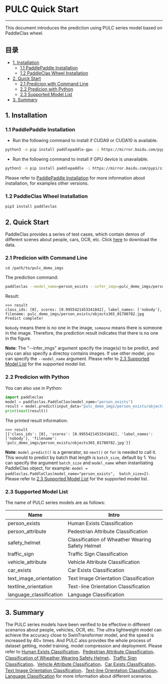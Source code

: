 # PULC Quick Start

------

This document introduces the prediction using PULC series model based on PaddleClas wheel.

## 目录

- [1. Installation](#1)
  - [1.1 PaddlePaddle Installation](#11)
  - [1.2 PaddleClas Wheel Installation](#12)
- [2. Quick Start](#2)
  - [2.1 Predicion with Command Line](#2.1)
  - [2.2 Predicion with Python](#2.2)
  - [2.3 Supported Model List](#2.3)
- [3. Summary](#3)

<a name="1"></a>

## 1. Installation

<a name="1.1"></a>

### 1.1 PaddlePaddle Installation

- Run the following command to install if CUDA9 or CUDA10 is available.

```bash
python3 -m pip install paddlepaddle-gpu -i https://mirror.baidu.com/pypi/simple
```

- Run the following command to install if GPU device is unavailable.

```bash
python3 -m pip install paddlepaddle -i https://mirror.baidu.com/pypi/simple
```

Please refer to [PaddlePaddle Installation](https://www.paddlepaddle.org.cn/install/quick?docurl=/documentation/docs/en/install/pip/linux-pip_en.html) for more information about installation, for examples other versions.

<a name="1.2"></a>

### 1.2 PaddleClas Wheel Installation

```bash
pip3 install paddleclas
```

<a name="2"></a>

## 2. Quick Start

PaddleClas provides a series of test cases, which contain demos of different scenes about people, cars, OCR, etc. Click [here](https://paddleclas.bj.bcebos.com/data/PULC/pulc_demo_imgs.zip) to download the data.

<a name="2.1"></a>

### 2.1 Predicion with Command Line

```
cd /path/to/pulc_demo_imgs
```

The prediction command:

```bash
paddleclas --model_name=person_exists --infer_imgs=pulc_demo_imgs/person_exists/objects365_01780782.jpg
```

Result:

```
>>> result
class_ids: [0], scores: [0.9955421453341842], label_names: ['nobody'], filename: pulc_demo_imgs/person_exists/objects365_01780782.jpg
Predict complete!
```
`Nobody` means there is no one in the image, `someone` means there is someone in the image. Therefore, the prediction result indicates that there is no one in the figure.

**Note**: The "--infer_imgs" argument specify the image(s) to be predict, and you can also specify a directoy contains images. If use other model, you can specify the `--model_name` argument. Please refer to [2.3 Supported Model List](#2.3) for the supported model list.

<a name="2.2"></a>

### 2.2 Predicion with Python

You can also use in Python:

```python
import paddleclas
model = paddleclas.PaddleClas(model_name="person_exists")
result = model.predict(input_data="pulc_demo_imgs/person_exists/objects365_01780782.jpg")
print(next(result))
```

The printed result information:

```
>>> result
[{'class_ids': [0], 'scores': [0.9955421453341842], 'label_names': ['nobody'], 'filename': 'pulc_demo_imgs/person_exists/objects365_01780782.jpg'}]
```

**Note**: `model.predict()` is a generator, so `next()` or `for` is needed to call it. This would to predict by batch that length is `batch_size`, default by 1. You can specify the argument `batch_size` and `model_name` when instantiating PaddleClas object, for example: `model = paddleclas.PaddleClas(model_name="person_exists",  batch_size=2)`. Please refer to [2.3 Supported Model List](#2.3) for the supported model list.

<a name="2.3"></a>

### 2.3 Supported Model List

The name of PULC series models are as follows:

| Name | Intro |
| --- | --- |
| person_exists | Human Exists Classification |
| person_attribute | Pedestrian Attribute Classification |
| safety_helmet | Classification of Wheather Wearing Safety Helmet |
| traffic_sign | Traffic Sign Classification |
| vehicle_attribute | Vehicle Attribute Classification |
| car_exists | Car Exists Classification |
| text_image_orientation | Text Image Orientation Classification |
| textline_orientation | Text-line Orientation Classification |
| language_classification | Language Classification |

<a name="3"></a>

## 3. Summary

The PULC series models have been verified to be effective in different scenarios about people, vehicles, OCR, etc. The ultra lightweight model can achieve the accuracy close to SwinTransformer model, and the speed is increased by 40+ times. And PULC also provides the whole process of dataset getting, model training, model compression and deployment. Please refer to [Human Exists Classification](PULC_person_exists_en.md)、[Pedestrian Attribute Classification](PULC_person_attribute_en.md)、[Classification of Wheather Wearing Safety Helmet](PULC_safety_helmet_en.md)、[Traffic Sign Classification](PULC_traffic_sign_en.md)、[Vehicle Attribute Classification](PULC_vehicle_attribute_en.md)、[Car Exists Classification](PULC_car_exists_en.md)、[Text Image Orientation Classification](PULC_text_image_orientation_en.md)、[Text-line Orientation Classification](PULC_textline_orientation_en.md)、[Language Classification](PULC_language_classification_en.md) for more information about different scenarios.
